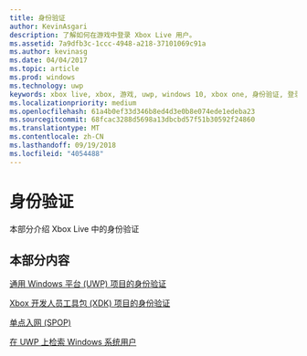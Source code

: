```yaml
---
title: 身份验证
author: KevinAsgari
description: 了解如何在游戏中登录 Xbox Live 用户。
ms.assetid: 7a9dfb3c-1ccc-4948-a218-37101069c91a
ms.author: kevinasg
ms.date: 04/04/2017
ms.topic: article
ms.prod: windows
ms.technology: uwp
keywords: xbox live, xbox, 游戏, uwp, windows 10, xbox one, 身份验证, 登录
ms.localizationpriority: medium
ms.openlocfilehash: 61a4b0ef33d346b8ed4d3e0b8e074ede1edeba23
ms.sourcegitcommit: 68fcac3288d5698a13dbcbd57f51b30592f24860
ms.translationtype: MT
ms.contentlocale: zh-CN
ms.lasthandoff: 09/19/2018
ms.locfileid: "4054488"
---
```

# <a name="authentication"></a>身份验证

本部分介绍 Xbox Live 中的身份验证

## <a name="in-this-section"></a>本部分内容

[通用 Windows 平台 (UWP) 项目的身份验证](authentication-for-UWP-projects.md)

[Xbox 开发人员工具包 (XDK) 项目的身份验证](authentication-for-XDK-projects.md)

[单点入网 (SPOP)](single-point-of-presence.md)

[在 UWP 上检索 Windows 系统用户](retrieving-windows-system-user-on-UWP.md)
